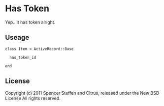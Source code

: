 Has Token
=========

Yep.. it has token alright.


Useage
------

    class Item < ActiveRecord::Base
    
      has_token_id
      
    end


License
-------

Copyright (c) 2011 Spencer Steffen and Citrus, released under the New BSD License All rights reserved.
